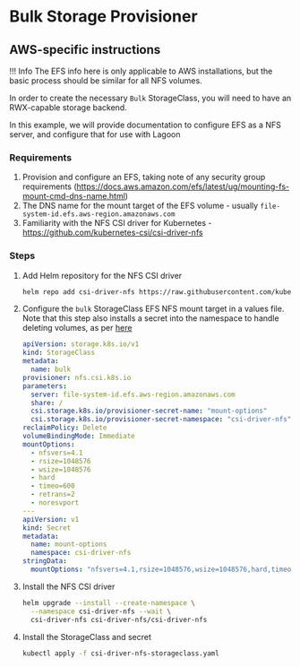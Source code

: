 # Bulk Storage Provisioner


## AWS-specific instructions
!!! Info
    The EFS info here is only applicable to AWS installations, but the basic process should be similar for all NFS volumes.

In order to create the necessary `Bulk` StorageClass, you will need to have an RWX-capable storage backend.

In this example, we will provide documentation to configure EFS as a NFS server, and configure that for use with Lagoon

### Requirements
1. Provision and configure an EFS, taking note of any security group requirements (https://docs.aws.amazon.com/efs/latest/ug/mounting-fs-mount-cmd-dns-name.html)
2. The DNS name for the mount target of the EFS volume - usually `file-system-id.efs.aws-region.amazonaws.com`
3. Familiarity with the NFS CSI driver for Kubernetes - https://github.com/kubernetes-csi/csi-driver-nfs

### Steps

1. Add Helm repository for the NFS CSI driver
    ```bash title="Add Helm repo"
    helm repo add csi-driver-nfs https://raw.githubusercontent.com/kubernetes-csi/csi-driver-nfs/master/charts
    ```
2. Configure the `bulk` StorageClass EFS NFS mount target in a values file. Note that this step also installs a secret into the namespace to handle deleting volumes, as per [here](https://github.com/kubernetes-csi/csi-driver-nfs/issues/260)

    ```yaml title="csi-driver-nfs-storageclass.yaml" hl_lines="7"
    apiVersion: storage.k8s.io/v1
    kind: StorageClass
    metadata:
      name: bulk
    provisioner: nfs.csi.k8s.io
    parameters:
      server: file-system-id.efs.aws-region.amazonaws.com
      share: /
      csi.storage.k8s.io/provisioner-secret-name: "mount-options"
      csi.storage.k8s.io/provisioner-secret-namespace: "csi-driver-nfs"
    reclaimPolicy: Delete
    volumeBindingMode: Immediate
    mountOptions:
      - nfsvers=4.1
      - rsize=1048576
      - wsize=1048576
      - hard
      - timeo=600
      - retrans=2
      - noresvport
    ---
    apiVersion: v1
    kind: Secret
    metadata:
      name: mount-options
      namespace: csi-driver-nfs
    stringData:
      mountOptions: "nfsvers=4.1,rsize=1048576,wsize=1048576,hard,timeo=600,retrans=2,noresvport"
    ```
3. Install the NFS CSI driver
    ```bash title="Install NFS CSI Driver"
    helm upgrade --install --create-namespace \
      --namespace csi-driver-nfs --wait \
      csi-driver-nfs csi-driver-nfs/csi-driver-nfs
    ```
4. Install the StorageClass and secret
    ```bash title="Install bulk StorageClass and Secret"
    kubectl apply -f csi-driver-nfs-storageclass.yaml
    ```
